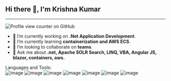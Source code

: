 ## Hi there 👋, I'm Krishna Kumar
-----



![Profile view counter on GitHub](https://komarev.com/ghpvc/?username=GitItKrishna)

- 🔭 I’m currently working on **.Net Application Development**.
- 🌱 I’m currently learning **containerization and AWS ECS**.
- 👯 I’m looking to collaborate on **teams**.
- 💬 Ask me about **.net, Apache SOLR Search, LINQ, VBA, Angular JS,  blazor, containers, aws.** 

Languages and Tools:  
![image](https://github.com/user-attachments/assets/07000362-c8c8-4d4d-ae1a-c641d176243d)
![image](https://github.com/user-attachments/assets/84531bbe-934b-4b5c-aa9e-a45aa1f4fdd7)
![image](https://github.com/user-attachments/assets/556f3c78-fa6d-4fb6-8e73-5a605d8b879b)
![image](https://github.com/user-attachments/assets/1c0fc0f0-4c4a-452a-b82b-856a2b90b178)
![image](https://github.com/user-attachments/assets/5bd686a9-e2da-4011-a266-1df3ed62f4fd)
![image](https://github.com/user-attachments/assets/1e700800-d6e2-42ff-9a78-f331523eaa00)
![image](https://github.com/user-attachments/assets/f8877b6b-e6ef-4117-b28b-3f2527a32d6e)



<!--
**GitItKrishna/GitItKrishna** is a ✨ _special_ ✨ repository because its `README.md` (this file) appears on your GitHub profile.

Here are some ideas to get you started:

- 🔭 I’m currently working on ...
- 🌱 I’m currently learning ...
- 👯 I’m looking to collaborate on ...
- 🤔 I’m looking for help with ...
- 💬 Ask me about ...
- 📫 How to reach me: ...
- 😄 Pronouns: ...
- ⚡ Fun fact: ...
-->
